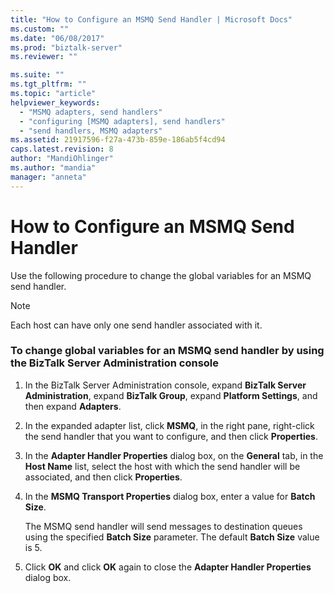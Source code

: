 ```yaml
---
title: "How to Configure an MSMQ Send Handler | Microsoft Docs"
ms.custom: ""
ms.date: "06/08/2017"
ms.prod: "biztalk-server"
ms.reviewer: ""

ms.suite: ""
ms.tgt_pltfrm: ""
ms.topic: "article"
helpviewer_keywords: 
  - "MSMQ adapters, send handlers"
  - "configuring [MSMQ adapters], send handlers"
  - "send handlers, MSMQ adapters"
ms.assetid: 21917596-f27a-473b-859e-186ab5f4cd94
caps.latest.revision: 8
author: "MandiOhlinger"
ms.author: "mandia"
manager: "anneta"
---
```

# How to Configure an MSMQ Send Handler
Use the following procedure to change the global variables for an MSMQ send handler.  
  
> [!NOTE]
>  Each host can have only one send handler associated with it.  
  
### To change global variables for an MSMQ send handler by using the BizTalk Server Administration console  
  
1.  In the BizTalk Server Administration console, expand **BizTalk Server Administration**, expand **BizTalk Group**, expand **Platform Settings**, and then expand **Adapters**.  
  
2.  In the expanded adapter list, click **MSMQ**, in the right pane, right-click the send handler that you want to configure, and then click **Properties**.  
  
3.  In the **Adapter Handler Properties** dialog box, on the **General** tab, in the **Host Name** list, select the host with which the send handler will be associated, and then click **Properties**.  
  
4.  In the **MSMQ Transport Properties** dialog box, enter a value for **Batch Size**.  
  
     The MSMQ send handler will send messages to destination queues using the specified **Batch Size** parameter. The default **Batch Size** value is 5.  
  
5.  Click **OK** and click **OK** again to close the **Adapter Handler Properties** dialog box.